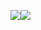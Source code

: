 ![](https://github-readme-streak-stats-git-main-davids-projects-ad77adcc.vercel.app/?user=fuhouyu&theme=radical)![](https://my-stats-43gk.vercel.app/api?username=fuhouyu&show_icons=true&theme=radical&hide=contribs,issues&show=discussions_answered&rank_icon=github&include_all_commits=true&card_width=150)

